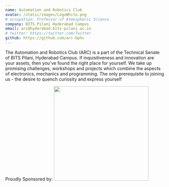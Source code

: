 ```yaml
---
name: Automation and Robotics Club
avatar: /static/images/LogoWhite.png
# occupation: Professor of Atmospheric Science
company: BITS Pilani Hyderabad Campus
email: arc@hyderabad.bits-pilani.ac.in
# twitter: https://twitter.com/Twitter
github: https://github.com/arc-bphc
---
```


The Automation and Robotics Club (ARC) is a part of the Technical Senate of BITS Pilani, Hyderabad Campus. If inquisitiveness and innovation are your assets, then you've found the right place for yourself. We take up promising challenges, workshops and projects which combine the aspects of electronics, mechanics and programming. The only prerequisite to joining us - the desire to quench curiosity and express yourself

Proudly Sponsored by:
<Image src="/static/images/nvidia.png" width='300' height='300'/>
